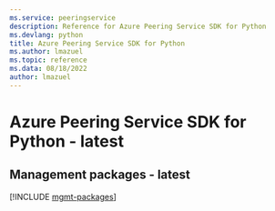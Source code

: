 ```yaml
---
ms.service: peeringservice
description: Reference for Azure Peering Service SDK for Python
ms.devlang: python
title: Azure Peering Service SDK for Python
ms.author: lmazuel
ms.topic: reference
ms.data: 08/18/2022
author: lmazuel
---
```

# Azure Peering Service SDK for Python - latest

## Management packages - latest
[!INCLUDE [mgmt-packages](peering-service-mgmt-index.md)]